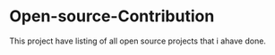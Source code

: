 # Open-source-Contribution
This project have listing of all open source projects that i ahave done.
